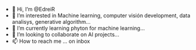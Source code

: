 - 👋 Hi, I’m @EdreiR
- 👀 I’m interested in Machine learning, computer visión development, data analisys, generative algorithm...
- 🌱 I’m currently learning phyton for machine learning...
- 💞️ I’m looking to collaborate on AI projects...
- 📫 How to reach me ... on inbox

<!---
EdreiR/EdreiR is a ✨ special ✨ repository because its `README.md` (this file) appears on your GitHub profile.
You can click the Preview link to take a look at your changes.
--->
